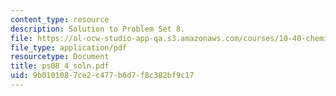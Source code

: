 ```yaml
---
content_type: resource
description: Solution to Problem Set 8.
file: https://ol-ocw-studio-app-qa.s3.amazonaws.com/courses/10-40-chemical-engineering-thermodynamics-fall-2003/9b0101087ce2c477b6d7f8c382bf9c17_ps08_4_soln.pdf
file_type: application/pdf
resourcetype: Document
title: ps08_4_soln.pdf
uid: 9b010108-7ce2-c477-b6d7-f8c382bf9c17
---
```

